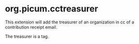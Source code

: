 # org.picum.cctreasurer

This extension will add the treasurer of an organization in cc of a contribution receipt email.

The treasurer is a tag.
